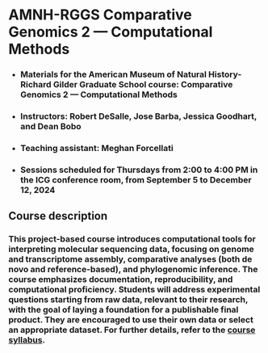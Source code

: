 # AMNH-RGGS Comparative Genomics 2 — Computational Methods
* ### Materials for the American Museum of Natural History-Richard Gilder Graduate School course: Comparative Genomics 2 — Computational Methods
* ### Instructors: Robert DeSalle, Jose Barba, Jessica Goodhart, and Dean Bobo
* ### Teaching assistant: Meghan Forcellati
* ### Sessions scheduled for Thursdays from 2:00 to 4:00 PM in the ICG conference room, from September 5 to December 12, 2024

## Course description
### This project-based course introduces computational tools for interpreting molecular sequencing data, focusing on genome and transcriptome assembly, comparative analyses (both de novo and reference-based), and phylogenomic inference. The course emphasizes documentation, reproducibility, and computational proficiency. Students will address experimental questions starting from raw data, relevant to their research, with the goal of laying a foundation for a publishable final product. They are encouraged to use their own data or select an appropriate dataset. For further details, refer to the [course syllabus](https://github.com/josebarbamontoya/rggs_comparative_genomics_2/blob/main/CG2_Syllabus_Fall_2024_20241014.pdf).
